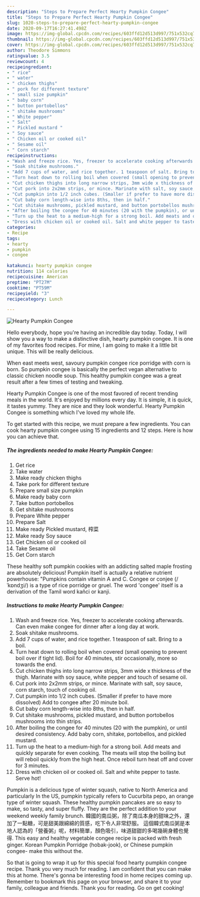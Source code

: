 ```yaml
---
description: "Steps to Prepare Perfect Hearty Pumpkin Congee"
title: "Steps to Prepare Perfect Hearty Pumpkin Congee"
slug: 1020-steps-to-prepare-perfect-hearty-pumpkin-congee
date: 2020-09-17T16:27:41.498Z
image: https://img-global.cpcdn.com/recipes/603ffd12d513d997/751x532cq70/hearty-pumpkin-congee-recipe-main-photo.jpg
thumbnail: https://img-global.cpcdn.com/recipes/603ffd12d513d997/751x532cq70/hearty-pumpkin-congee-recipe-main-photo.jpg
cover: https://img-global.cpcdn.com/recipes/603ffd12d513d997/751x532cq70/hearty-pumpkin-congee-recipe-main-photo.jpg
author: Theodore Simmons
ratingvalue: 3.5
reviewcount: 4
recipeingredient:
- " rice"
- " water"
- " chicken thighs"
- " pork for different texture"
- " small size pumpkin"
- " baby corn"
- " button portobellos"
- " shitake mushrooms"
- " White pepper"
- " Salt"
- " Pickled mustard "
- " Soy sauce"
- " Chicken oil or cooked oil"
- " Sesame oil"
- " Corn starch"
recipeinstructions:
- "Wash and freeze rice. Yes, freezer to accelerate cooking afterwards. Can even make congee for dinner after a long day at work."
- "Soak shitake mushrooms."
- "Add 7 cups of water, and rice together. 1 teaspoon of salt. Bring to a boil."
- "Turn heat down to rolling boil when covered (small opening to prevent boil over if tight lid). Boil for 40 minutes, stir occasionally, more so towards the end."
- "Cut chicken thighs into long narrow strips, 3mm wide x thickness of the thigh. Marinate with soy sauce, white pepper and touch of sesame oil."
- "Cut pork into 2x2mm strips, or mince. Marinate with salt, soy sauce, corn starch, touch of cooking oil."
- "Cut pumpkin into 1/2 inch cubes. (Smaller if prefer to have more dissolved) Add to congee after 20 minute boil."
- "Cut baby corn length-wise into 8ths, then in half."
- "Cut shitake mushrooms, pickled mustard, and button portobellos mushrooms into thin strips."
- "After boiling the congee for 40 minutes (20 with the pumpkin), or until desired consistency. Add baby corn, shitake, portobellos, and pickled mustard."
- "Turn up the heat to a medium-high for a strong boil. Add meats and quickly separate for even cooking. The meats will stop the boiling but will reboil quickly from the high heat. Once reboil turn heat off and cover for 3 minutes."
- "Dress with chicken oil or cooked oil. Salt and white pepper to taste. Serve hot!"
categories:
- Recipe
tags:
- hearty
- pumpkin
- congee

katakunci: hearty pumpkin congee 
nutrition: 114 calories
recipecuisine: American
preptime: "PT27M"
cooktime: "PT59M"
recipeyield: "3"
recipecategory: Lunch

---
```



![Hearty Pumpkin Congee](https://img-global.cpcdn.com/recipes/603ffd12d513d997/751x532cq70/hearty-pumpkin-congee-recipe-main-photo.jpg)

Hello everybody, hope you're having an incredible day today. Today, I will show you a way to make a distinctive dish, hearty pumpkin congee. It is one of my favorites food recipes. For mine, I am going to make it a little bit unique. This will be really delicious.

When east meets west, savoury pumpkin congee rice porridge with corn is born. So pumpkin congee is basically the perfect vegan alternative to classic chicken noodle soup. This healthy pumpkin congee was a great result after a few times of testing and tweaking.

Hearty Pumpkin Congee is one of the most favored of recent trending meals in the world. It's enjoyed by millions every day. It is simple, it is quick, it tastes yummy. They are nice and they look wonderful. Hearty Pumpkin Congee is something which I've loved my whole life.


To get started with this recipe, we must prepare a few ingredients. You can cook hearty pumpkin congee using 15 ingredients and 12 steps. Here is how you can achieve that.

<!--inarticleads1-->

##### The ingredients needed to make Hearty Pumpkin Congee:

1. Get  rice
1. Take  water
1. Make ready  chicken thighs
1. Take  pork for different texture
1. Prepare  small size pumpkin
1. Make ready  baby corn
1. Take  button portobellos
1. Get  shitake mushrooms
1. Prepare  White pepper
1. Prepare  Salt
1. Make ready  Pickled mustard, 榨菜
1. Make ready  Soy sauce
1. Get  Chicken oil or cooked oil
1. Take  Sesame oil
1. Get  Corn starch


These healthy soft pumpkin cookies with an addicting salted maple frosting are absolutely delicious! Pumpkin itself is actually a relative nutrient powerhouse: &#34;Pumpkins contain vitamin A and C. Congee or conjee (/ˈkɒndʒi/) is a type of rice porridge or gruel. The word &#39;congee&#39; itself is a derivation of the Tamil word kañci or kanji. 

<!--inarticleads2-->

##### Instructions to make Hearty Pumpkin Congee:

1. Wash and freeze rice. Yes, freezer to accelerate cooking afterwards. Can even make congee for dinner after a long day at work.
1. Soak shitake mushrooms.
1. Add 7 cups of water, and rice together. 1 teaspoon of salt. Bring to a boil.
1. Turn heat down to rolling boil when covered (small opening to prevent boil over if tight lid). Boil for 40 minutes, stir occasionally, more so towards the end.
1. Cut chicken thighs into long narrow strips, 3mm wide x thickness of the thigh. Marinate with soy sauce, white pepper and touch of sesame oil.
1. Cut pork into 2x2mm strips, or mince. Marinate with salt, soy sauce, corn starch, touch of cooking oil.
1. Cut pumpkin into 1/2 inch cubes. (Smaller if prefer to have more dissolved) Add to congee after 20 minute boil.
1. Cut baby corn length-wise into 8ths, then in half.
1. Cut shitake mushrooms, pickled mustard, and button portobellos mushrooms into thin strips.
1. After boiling the congee for 40 minutes (20 with the pumpkin), or until desired consistency. Add baby corn, shitake, portobellos, and pickled mustard.
1. Turn up the heat to a medium-high for a strong boil. Add meats and quickly separate for even cooking. The meats will stop the boiling but will reboil quickly from the high heat. Once reboil turn heat off and cover for 3 minutes.
1. Dress with chicken oil or cooked oil. Salt and white pepper to taste. Serve hot!


Pumpkin is a delicious type of winter squash, native to North America and particularly In the US, pumpkin typically refers to Cucurbita pepo, an orange type of winter squash. These healthy pumpkin pancakes are so easy to make, so tasty, and super fluffy. They are the perfect addition to your weekend weekly family brunch. 韓國的南瓜粥，除了南瓜本身的甜味之外，還加了一點糖，可是甜美跟綿綿的質感，吃下令人非常舒服。 這個韓式南瓜粥是本地人認為的「營養粥」呢，材料簡單，顏色吸引，味道甜甜的多喝幾碗身體也覺得. This easy and healthy vegetable congee recipe is packed with fresh ginger. Korean Pumpkin Porridge (hobak-jook), or Chinese pumpkin congee- make this without the. 

So that is going to wrap it up for this special food hearty pumpkin congee recipe. Thank you very much for reading. I am confident that you can make this at home. There's gonna be interesting food in home recipes coming up. Remember to bookmark this page on your browser, and share it to your family, colleague and friends. Thank you for reading. Go on get cooking!
